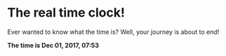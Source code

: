 # The real time clock!

Ever wanted to know what the time is? Well, your journey is about to end!

**The time is Dec 01, 2017, 07:53**